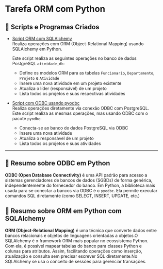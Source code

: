 # Tarefa ORM com Python

## 📁 Scripts e Programas Criados

- [Script ORM com SQLAlchemy](orm.py)  
  Realiza operações com ORM (Object-Relational Mapping) usando SQLAlchemy em Python.

  Este script realiza as seguintes operações no banco de dados PostgreSQL `atividade_db`:

    - Define os modelos ORM para as tabelas `Funcionario`, `Departamento`, `Projeto` e `Atividade`
    - Insere uma nova atividade em um projeto existente
    - Atualiza o líder (responsável) de um projeto
    - Lista todos os projetos e suas respectivas atividades
- [Script com ODBC usando pyodbc](acesso_odbc.py)  
  Realiza operações diretamente via conexão ODBC com PostgreSQL.
  Este script realiza as mesmas operações, mas usando ODBC com o pacote `pyodbc`:

    - Conecta-se ao banco de dados PostgreSQL via ODBC
    - Insere uma nova atividade
    - Atualiza o responsável de um projeto
    - Lista todos os projetos e suas atividades

---

## 📘 Resumo sobre ODBC em Python

**ODBC (Open Database Connectivity)** é uma API padrão para acesso a sistemas gerenciadores de bancos de dados (SGBDs) de forma genérica, independentemente do fornecedor do banco. Em Python, a biblioteca mais usada para se conectar a bancos via ODBC é o `pyodbc`. Ela permite executar comandos SQL diretamente (como SELECT, INSERT, UPDATE, etc.)

## 📘 Resumo sobre ORM em Python com SQLAlchemy

**ORM (Object-Relational Mapping)** é uma técnica que converte dados entre bancos relacionais e objetos de linguagens orientadas a objetos.O SQLAlchemy é o framework ORM mais popular no ecossistema Python. Com ela, é possivel mapear tabelas do banco para classes Python e colunas para atributos. Assim, facilitando operações como inserção, atualização e consulta sem precisar escrever SQL diretamente.No SQLAlchemy se usa o conceito de sessões para gerenciar transações.